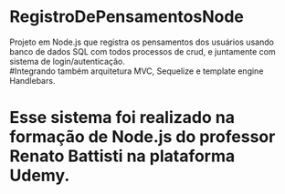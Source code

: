 # RegistroDePensamentosNode
 Projeto em Node.js que registra os pensamentos dos usuários usando banco de dados SQL com todos processos de crud, e juntamente com sistema de login/autenticação.  
 #Integrando também arquitetura MVC, Sequelize e template engine Handlebars.
# Esse sistema foi realizado na formação de Node.js do professor Renato Battisti na plataforma Udemy.
